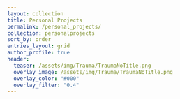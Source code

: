 ```yaml
---
layout: collection
title: Personal Projects
permalink: /personal_projects/
collection: personalprojects
sort_by: order
entries_layout: grid
author_profile: true
header:
  teaser: /assets/img/Trauma/TraumaNoTitle.png
  overlay_image: /assets/img/Trauma/TraumaNoTitle.png
  overlay_color: "#000"
  overlay_filter: "0.4"
---
```


